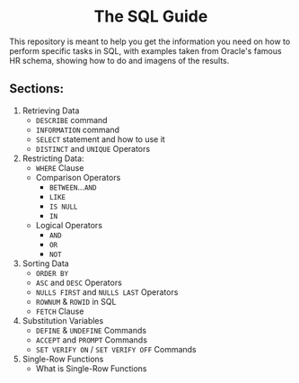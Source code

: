# <center> The SQL Guide </center>

This repository is meant to help you get the information you need on how to perform specific tasks in SQL, with examples taken from Oracle's famous HR schema, showing how to do and imagens of the results.

## Sections:

1. Retrieving Data
   - ```DESCRIBE``` command
   - ```INFORMATION``` command
   - ```SELECT``` statement and how to use it
   - ```DISTINCT``` and ```UNIQUE``` Operators
2.  Restricting Data:
    -  ```WHERE``` Clause
    -  Comparison Operators
       -  ```BETWEEN```...```AND```
       -  ```LIKE```
       -  ```IS NULL```
       -  ```IN```
    -  Logical Operators
       -  ```AND```
       -  ```OR```
       -  ```NOT```
3. Sorting Data
    - ```ORDER BY```
    - ```ASC``` and ```DESC``` Operators
    - ```NULLS FIRST``` and ```NULLS LAST``` Operators
    - ```ROWNUM``` & ```ROWID``` in SQL
    - ```FETCH``` Clause
4. Substitution Variables
    - ```DEFINE``` & ```UNDEFINE``` Commands
    - ```ACCEPT``` and ```PROMPT``` Commands
    - ```SET VERIFY ON``` / ```SET VERIFY OFF``` Commands
5. Single-Row Functions
    - What is Single-Row Functions